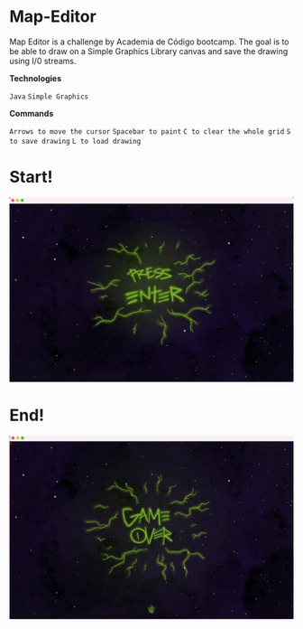 # Map-Editor

Map Editor is a challenge by Academia de Código
bootcamp. The goal is to be able to draw on a Simple Graphics Library canvas and save the drawing using I/0 streams.

**Technologies**

`Java`
`Simple Graphics`

**Commands**

`Arrows to move the cursor`
`Spacebar to paint`
`C to clear the whole grid`
`S to save drawing`
`L to load drawing`

# Start!

![foxdemo](https://github.com/pedroalexandrevieira/BelicaAssassina/blob/main/resources%20/Start.png)


# End!

![foxdemo](https://github.com/pedroalexandrevieira/BelicaAssassina/blob/main/resources%20/End.png)



